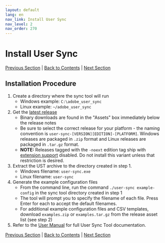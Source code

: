 ```yaml
---
layout: default
lang: en
nav_link: Install User Sync
nav_level: 2
nav_order: 270
---
```


# Install User Sync

[Previous Section](identify_server.md) \| [Back to Contents](index.md) \| [Next Section](setup_config_files.md)

## Installation Procedure

1. Create a directory where the sync tool will run
    * Windows example: `C:\adobe_user_sync`
    * Linux example: `~/adobe_user_sync`
2. Get the [latest release](https://github.com/adobe-apiplatform/user-sync.py/releases/latest)
    * Binary downloads are found in the "Assets" box immediately below the release notes
    * Be sure to select the correct release for your platform - the naming convention is `user-sync-[VERSION][EDITION]-[PLATFORM]`.
      Windows releases are packaged in `.zip` format and Linux releases are packaged in `.tar.gz` format.
    * **NOTE:** Releases tagged with the `-noext` edition tag ship with [extension support](../user-manual/advanced_configuration.html#custom-attributes-and-mappings)
      disabled. Do not install this variant unless that restriction is desired.
3. Extract the UST archive to the directory created in step 1.
    * Windows filename: `user-sync.exe`
    * Linux filename: `user-sync`
4. Generate the example configuration files
    * From the command line, run the command `./user-sync example-config` in the sync tool directory created in step 1
    * The tool will prompt you to specify the filename of each file. Press Enter for each to accept the default filenames.
    * For additional example configuration files and CSV templates, download `examples.zip` or `examples.tar.gz` from the
      release asset list (see step 2)
5. Refer to the [User Manual](../user-manual) for full User Sync Tool documentation.

[Previous Section](identify_server.md) \| [Back to Contents](index.md) \| [Next Section](setup_config_files.md)
